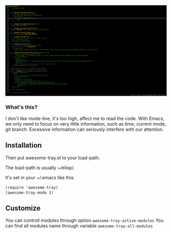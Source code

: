 <img src="./screenshot.png">

### What's this?
I don't like mode-line, it's too high, affect me to read the code.
With Emacs, we only need to focus on very little information, such as time, current mode, git branch.
Excessive information can seriously interfere with our attention.

## Installation
Then put awesome-tray.el to your load-path.

The load-path is usually ~/elisp/.

It's set in your ~/.emacs like this:

```Elisp
(require 'awesome-tray)
(awesome-tray-mode 1)
```

## Customize
You can controll modules through option ```awesome-tray-active-modules```
You can find all modules name through variable ```awesome-tray-all-modules```
